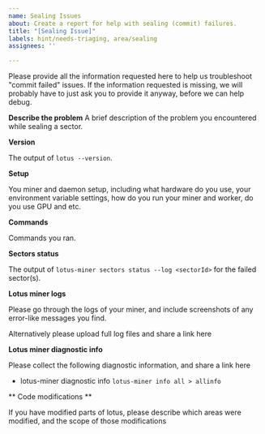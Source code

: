```yaml
---
name: Sealing Issues
about: Create a report for help with sealing (commit) failures.
title: "[Sealing Issue]"
labels: hint/needs-triaging, area/sealing
assignees: ''

---
```


Please provide all the information requested here to help us troubleshoot "commit failed" issues.
If the information requested is missing, we will probably have to just ask you to provide it anyway,
before we can help debug.

**Describe the problem**
A brief description of the problem you encountered while sealing a sector.

**Version**

The output of `lotus --version`.

**Setup**

You miner and daemon setup, including what hardware do you use, your environment variable settings, how do you run your miner and worker, do you use GPU and etc.

**Commands**

Commands you ran.

**Sectors status**

The output of `lotus-miner sectors status --log <sectorId>` for the failed sector(s).

**Lotus miner logs**

Please go through the logs of your miner, and include screenshots of any error-like messages you find.

Alternatively please upload full log files and share a link here

**Lotus miner diagnostic info**

Please collect the following diagnostic information, and share a link here

* lotus-miner diagnostic info `lotus-miner info all > allinfo`

** Code modifications **

If you have modified parts of lotus, please describe which areas were modified,
and the scope of those modifications
